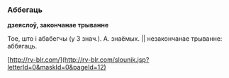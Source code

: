 ### Аббегаць
**дзеяслоў, закончанае трыванне**

Тое, што і абабегчы (у 3 знач.). А. знаёмых. || незакончанае трыванне: аббягаць.

<a rel="author">[http://rv-blr.com/](http://rv-blr.com/slounik.jsp?letterId=0&maskId=0&pageId=12)</a>
